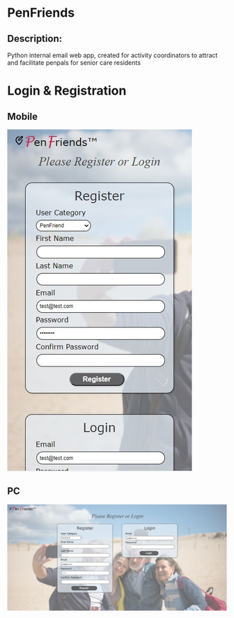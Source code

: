 <h1>PenFriends</h1>
<h2>Description:</h2>
<p>Python internal email web app, created for activity coordinators to attract and facilitate penpals for senior care residents</p>
<h1>Login & Registration</h2>
<h2>Mobile</h2>
<img src="demo/login_mobile.JPG">
<h2>PC</h2>
<img src="demo/login_pc.JPG">